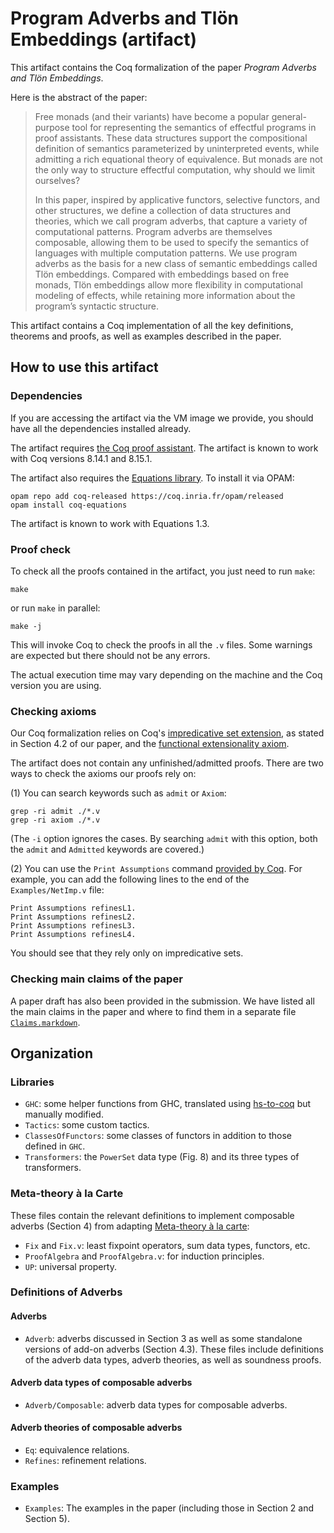 # Program Adverbs and Tlön Embeddings (artifact)

This artifact contains the Coq formalization of the paper _Program
Adverbs and Tlön Embeddings_.

Here is the abstract of the paper:

> Free monads (and their variants) have become a popular general-purpose tool
> for representing the semantics of effectful programs in proof
> assistants. These data structures support the compositional definition of
> semantics parameterized by uninterpreted events, while admitting a rich
> equational theory of equivalence. But monads are not the only way to structure
> effectful computation, why should we limit ourselves?
>
> In this paper, inspired by applicative functors, selective functors, and other
> structures, we define a collection of data structures and theories, which we
> call program adverbs, that capture a variety of computational
> patterns. Program adverbs are themselves composable, allowing them to be used
> to specify the semantics of languages with multiple computation patterns. We
> use program adverbs as the basis for a new class of semantic embeddings called
> Tlön embeddings. Compared with embeddings based on free monads, Tlön
> embeddings allow more flexibility in computational modeling of effects, while
> retaining more information about the program’s syntactic structure.

This artifact contains a Coq implementation of all the key definitions, theorems
and proofs, as well as examples described in the paper.

## How to use this artifact

### Dependencies

If you are accessing the artifact via the VM image we provide, you should have
all the dependencies installed already.

The artifact requires [the Coq proof assistant](https://coq.inria.fr/). The
artifact is known to work with Coq versions 8.14.1 and 8.15.1.

The artifact also requires the [Equations
library](https://github.com/mattam82/Coq-Equations). To install it via
OPAM:

``` shell
opam repo add coq-released https://coq.inria.fr/opam/released
opam install coq-equations
```
The artifact is known to work with Equations 1.3.

### Proof check

To check all the proofs contained in the artifact, you just need to
run `make`:

``` shell
make
```
or run `make` in parallel:
``` shell
make -j
```

This will invoke Coq to check the proofs in all the `.v` files. Some warnings
are expected but there should not be any errors.

The actual execution time may vary depending on the machine and the Coq version
you are using.

### Checking axioms

Our Coq formalization relies on Coq's [impredicative set
extension](https://github.com/coq/coq/wiki/Impredicative-Set), as stated in
Section 4.2 of our paper, and the [functional extensionality
axiom](https://coq.inria.fr/library/Coq.Logic.FunctionalExtensionality.html).

The artifact does not contain any unfinished/admitted proofs. There are two ways
to check the axioms our proofs rely on:

(1) You can search keywords such as `admit` or `Axiom`:

``` shell
grep -ri admit ./*.v
grep -ri axiom ./*.v
```

(The `-i` option ignores the cases. By searching `admit` with this option, both
the `admit` and `Admitted` keywords are covered.)

(2) You can use the `Print Assumptions` command [provided by
Coq](https://coq.inria.fr/refman/proof-engine/vernacular-commands.html#coq:cmd.Print-Assumptions). For
example, you can add the following lines to the end of the `Examples/NetImp.v`
file:

``` coq
Print Assumptions refinesL1.
Print Assumptions refinesL2.
Print Assumptions refinesL3.
Print Assumptions refinesL4.
```

You should see that they rely only on impredicative sets.

### Checking main claims of the paper

A paper draft has also been provided in the submission. We have listed all the
main claims in the paper and where to find them in a separate file
[`Claims.markdown`](Claims.markdown).

## Organization

### Libraries

- `GHC`: some helper functions from GHC, translated using
  [hs-to-coq](https://github.com/plclub/hs-to-coq) but manually modified.
- `Tactics`: some custom tactics.
- `ClassesOfFunctors`: some classes of functors in addition to those defined in
  `GHC`.
- `Transformers`: the `PowerSet` data type (Fig. 8) and its three types of
  transformers.

### Meta-theory à la Carte

These files contain the relevant definitions to implement composable adverbs
(Section 4) from adapting [Meta-theory à la
carte](https://doi.org/10.1145/2480359.2429094):

- `Fix` and `Fix.v`: least fixpoint operators, sum data types, functors, etc.
- `ProofAlgebra` and `ProofAlgebra.v`: for induction principles.
- `UP`: universal property.

### Definitions of Adverbs

#### Adverbs

- `Adverb`: adverbs discussed in Section 3 as well as some standalone versions
  of add-on adverbs (Section 4.3). These files include definitions of the adverb
  data types, adverb theories, as well as soundness proofs.

#### Adverb data types of composable adverbs

- `Adverb/Composable`: adverb data types for composable adverbs.

#### Adverb theories of composable adverbs

- `Eq`: equivalence relations.
- `Refines`: refinement relations.

### Examples

- `Examples`: The examples in the paper (including those in Section 2 and
  Section 5).
